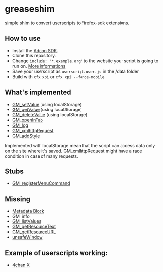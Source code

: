 greaseshim
==========
simple shim to convert userscripts to Firefox-sdk extensions.

## How to use
- Install the [Addon SDK](https://developer.mozilla.org/en-US/Add-ons/SDK/Tutorials/Installation).
- Clone this repository.
- Change `include: "*.example.org"` to the website your script is going to run on. [More informations](https://developer.mozilla.org/en-US/Add-ons/SDK/High-Level_APIs/page-mod)
- Save your userscript as `userscript.user.js` in the /data folder
- Build with `cfx xpi` or `cfx xpi --force-mobile`

## What's implemented
- [GM_setValue](http://wiki.greasespot.net/GM_deleteValue) (using localStorage)
- [GM_getValue](http://wiki.greasespot.net/GM_getValue) (using localStorage)
- [GM_deleteValue](http://wiki.greasespot.net/GM_deleteValue) (using localStorage)
- [GM_openInTab](http://wiki.greasespot.net/GM_openInTab)
- [GM_log](http://wiki.greasespot.net/GM_log)
- [GM_xmlhttpRequest](http://wiki.greasespot.net/GM_xmlhttpRequest)
- [GM_addStyle](http://wiki.greasespot.net/GM_addStyle)

Implemented with localStorage mean that the script can access data only on the site where it's saved.
GM_xmlhttpRequest might have a race condition in case of many requests.

## Stubs
- [GM_registerMenuCommand](http://wiki.greasespot.net/GM_registerMenuCommand)

## Missing
- [Metadata Block](http://wiki.greasespot.net/Metadata_Block)
- [GM_info](http://wiki.greasespot.net/GM_info)
- [GM_listValues](http://wiki.greasespot.net/GM_listValues)
- [GM_getResourceText](http://wiki.greasespot.net/GM_getResourceText)
- [GM_getResourceURL](http://wiki.greasespot.net/GM_getResourceURL)
- [unsafeWindow](http://wiki.greasespot.net/UnsafeWindow)

## Example of userscripts working:
- [4chan X](https://github.com/Spittie/4chan-x)